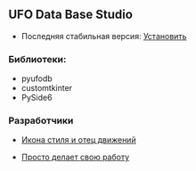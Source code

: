## UFO Data Base Studio 
* Последняя стабильная версия: [Установить](https://github.com/SL1dee36/UFO-Data-Base-Studio/raw/refs/heads/main/install%20tool/setup.exe)

### Библиотеки:
* pyufodb
* customtkinter
* PySide6

### Разработчики
* [Икона стиля и отец движений](https://github.com/SL1dee36)

* [Просто делает свою работу](https://github.com/atxxxm)

